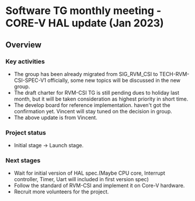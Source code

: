 # Software TG monthly meeting - CORE-V HAL update (Jan 2023)

## Overview

### Key activities

* The group has been already migrated from SIG_RVM_CSI to TECH-RVM-CSI-SPEC-V1 officially, some new topics will be discussed in the new group. 
* The draft charter for RVM-CSI TG is still pending dues to holiday last month, but it will be taken consideration as highest priority in short time.
* The develop board for reference implementation. haven't got the confirmation yet. Vincent will stay tuned on the decision in group. 
* The above update is from Vincent.

### Project status

* Initial stage -> Launch stage.

### Next stages

* Wait for initial version of HAL spec.(Maybe CPU core, Interrupt controller, Timer, Uart will included in first version spec)
* Follow the standard of RVM-CSI and implement it on Core-V hardware.
* Recruit more volunteers for the project.